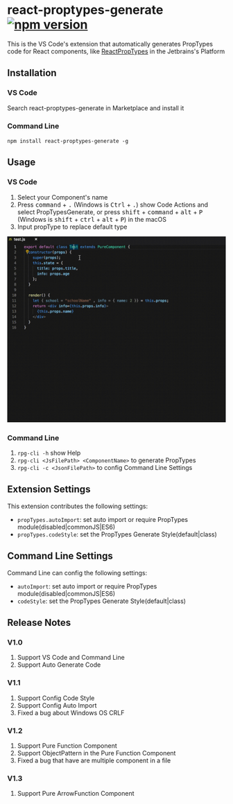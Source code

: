 # react-proptypes-generate [![npm version](https://badge.fury.io/js/react-proptypes-generate.svg)](https://badge.fury.io/js/react-proptypes-generate)
  This is the VS Code's extension that automatically generates PropTypes code for React components, like [ReactPropTypes](https://github.com/dpzxsm/ReactPropTypes-Plugin) in the Jetbrains's Platform


## Installation
### VS Code
  Search react-proptypes-generate in Marketplace and install it

### Command Line
```
npm install react-proptypes-generate -g
```

## Usage
### VS Code
1. Select your Component's name
2. Press <kbd>command</kbd> + <kbd>.</kbd> (Windows is <kbd>Ctrl</kbd> + <kbd>.</kbd>) show Code Actions and select PropTypesGenerate, or press <kbd>shift</kbd> + <kbd>command</kbd> + <kbd>alt</kbd> + <kbd>P</kbd> (Windows is <kbd>shift</kbd> + <kbd>ctrl</kbd> + <kbd>alt</kbd> + <kbd>P</kbd>) in the macOS
3. Input propType to replace default type

![img](./ScreenShot.gif)

### Command Line
1. `rpg-cli -h` show Help
2. `rpg-cli <JsFilePath> <ComponentName>` to generate PropTypes
3. `rpg-cli -c <JsonFilePath>` to config Command Line Settings


## Extension Settings

This extension contributes the following settings:

* `propTypes.autoImport`: set auto import or require PropTypes module(disabled|commonJS|ES6)
* `propTypes.codeStyle`: set the PropTypes Generate Style(default|class)

## Command Line Settings

Command Line can config the following settings:

* `autoImport`: set auto import or require PropTypes module(disabled|commonJS|ES6)
* `codeStyle`: set the PropTypes Generate Style(default|class)

## Release Notes

### V1.0
1. Support VS Code and Command Line
2. Support Auto Generate Code

### V1.1
1. Support Config Code Style
2. Support Config Auto Import
3. Fixed a bug about Windows OS CRLF

### V1.2
1. Support Pure Function Component
2. Support ObjectPattern in the Pure Function Component
3. Fixed a bug that have are multiple component in a file

### V1.3
1. Support Pure ArrowFunction Component